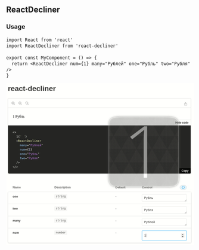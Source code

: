## ReactDecliner

### Usage

```tsx
import React from 'react'
import ReactDecliner from 'react-decliner'

export const MyComponent = () => {
  return <ReactDecliner num={1} many="Рублей" one="Рубль" two="Рубля" />
}
```

<img src="https://raw.githubusercontent.com/Fi1osof/react-decliner/master/react-decliner.gif" >
